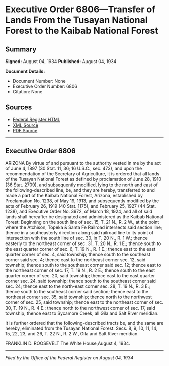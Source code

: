 # Executive Order 6806—Transfer of Lands From the Tusayan National Forest to the Kaibab National Forest

## Summary

**Signed:** August 04, 1934
**Published:** August 04, 1934

**Document Details:**
- Document Number: None
- Executive Order Number: 6806
- Citation: None

## Sources
- [Federal Register HTML](https://www.presidency.ucsb.edu/documents/executive-order-6806-transfer-lands-from-the-tusayan-national-forest-the-kaibab-national)
- [XML Source](None)
- [PDF Source](None)

---

## Executive Order 6806

ARIZONA
By virtue of and pursuant to the authority vested in me by the act of June 4, 1897 (30 Stat. 11, 36; 16 U.S.C., sec. 473), and upon the recommendation of the Secretary of Agriculture, it is ordered that all lands of the Tusayan National Forest as defined by proclamation of June 28, 1910 (36 Stat. 2709), and subsequently modified, lying to the north and east of the following-described line, be, and they are hereby, transferred to and made a part of the Kaibab National Forest, Arizona, established by Proclamation No. 1238, of May 19, 1913, and subsequently modified by the acts of February 26, 1919 (40 Stat. 1175), and February 25, 1927 (44 Stat. 1238), and Executive Order No. 3972, of March 18, 1924, and all of said lands shall hereafter be designated and administered as the Kaibab National Forest:
Beginning on the south line of sec. 15, T. 21 N., R. 2 W., at the point where the Atchison, Topeka & Santa Fe Railroad intersects said section line; thence in a southeasterly direction along said railroad line to its point of intersection with the south line of sec. 30, in T. 20 N., R. 1 W.; thence easterly to the northeast corner of sec. 31, T. 20 N., R. 1 E.; thence south to the east quarter corner of sec. 6, T. 19 N., R. 1 E.; thence east to the east quarter corner of sec. 4, said township; thence south to the southeast corner said sec. 4; thence east to the northeast corner sec. 12, said township; thence south to the southeast corner said sec. 12; thence east to the northeast corner of sec. 17, T. 19 N., R. 2 E.; thence south to the east quarter corner of sec. 20, said township; thence east to the east quarter corner sec. 24, said township; thence south to the southeast corner said sec. 24; thence east to the north-east corner sec. 28, T. 19 N., R. 3 E.; thence south to the southeast corner said section; thence east to the northeast corner sec. 35, said township; thence north to the northwest corner of sec. 25, said township; thence east to the northeast corner of sec. 30, T. 19 N., R. 4 E.; thence north to the northwest corner of sec. 17, said township; thence east to Sycamore Creek, all Gila and Salt River meridian.

It is further ordered that the following-described tracts be, and the same are hereby, eliminated from the Tusayan National Forest:
Secs. 8, 9, 10, 11, 14, 15, 22, 23, and 26, T. 22 N., R. 2 W., Gila and Salt River meridian.

FRANKLIN D. ROOSEVELT
The White House,August 4, 1934.

---

*Filed by the Office of the Federal Register on August 04, 1934*
